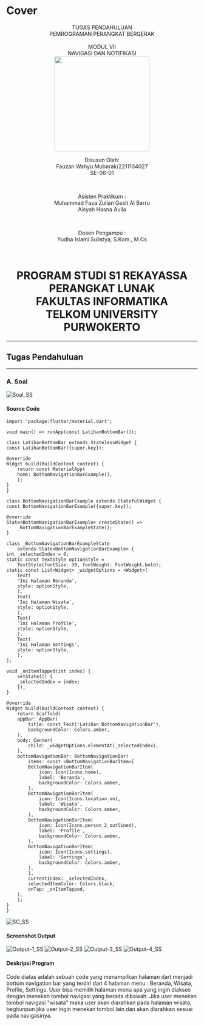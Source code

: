 # Cover 
<div align="center">
TUGAS PENDAHULUAN <br>
PEMROGRAMAN PERANGKAT BERGERAK <br>
<br>
MODUL VII <br>
NAVIGASI DAN NOTIFIKASI <br>

<img src="https://lac.telkomuniversity.ac.id/wp-content/uploads/2021/01/cropped-1200px-Telkom_University_Logo.svg-270x270.png" width="250px">

<br>

Disusun Oleh: <br>
Fauzan Wahyu Mubarak/2211104027 <br>
SE-06-01 <br>

<br>

Asisten Praktikum : <br>
Muhammad Faza Zulian Gesit Al Barru <br>
Aisyah Hasna Aulia <br>

<br>

Dosen Pengampu : <br>
Yudha Islami Sulistya, S.Kom., M.Cs <br>

<br>

PROGRAM STUDI S1 REKAYASSA PERANGKAT LUNAK <br>
FAKULTAS INFORMATIKA <br> 
TELKOM UNIVERSITY PURWOKERTO <br>
=
</div>

---
## Tugas Pendahuluan
---

### A. Soal <br>
![Soal_SS](/07_Navigasi_Notifikasi/img/soal_tp.png)
    <br>


#### Source Code <br>
    import 'package:flutter/material.dart';

    void main() => runApp(const LatihanBottomBar());

    class LatihanBottomBar extends StatelessWidget {
    const LatihanBottomBar({super.key});

    @override
    Widget build(BuildContext context) {
        return const MaterialApp(
        home: BottomNavigationBarExample(),
        );
    }
    }

    class BottomNavigationBarExample extends StatefulWidget {
    const BottomNavigationBarExample({super.key});

    @override
    State<BottomNavigationBarExample> createState() =>
        _BottomNavigationBarExampleState();
    }

    class _BottomNavigationBarExampleState
        extends State<BottomNavigationBarExample> {
    int _selectedIndex = 0;
    static const TextStyle optionStyle =
        TextStyle(fontSize: 30, fontWeight: FontWeight.bold);
    static const List<Widget> _widgetOptions = <Widget>[
        Text(
        'Ini Halaman Beranda',
        style: optionStyle,
        ),
        Text(
        'Ini Halaman Wisata',
        style: optionStyle,
        ),
        Text(
        'Ini Halaman Profile',
        style: optionStyle,
        ),
        Text(
        'Ini Halaman Settings',
        style: optionStyle,
        ),
    ];

    void _onItemTapped(int index) {
        setState(() {
        _selectedIndex = index;
        });
    }

    @override
    Widget build(BuildContext context) {
        return Scaffold(
        appBar: AppBar(
            title: const Text('Latihan BottomNavigationBar'),
            backgroundColor: Colors.amber,
        ),
        body: Center(
            child: _widgetOptions.elementAt(_selectedIndex),
        ),
        bottomNavigationBar: BottomNavigationBar(
            items: const <BottomNavigationBarItem>[
            BottomNavigationBarItem(
                icon: Icon(Icons.home),
                label: 'Beranda',
                backgroundColor: Colors.amber,
            ),
            BottomNavigationBarItem(
                icon: Icon(Icons.location_on),
                label: 'Wisata',
                backgroundColor: Colors.amber,
            ),
            BottomNavigationBarItem(
                icon: Icon(Icons.person_2_outlined),
                label: 'Profile',
                backgroundColor: Colors.amber,
            ),
            BottomNavigationBarItem(
                icon: Icon(Icons.settings),
                label: 'Settings',
                backgroundColor: Colors.amber,
            ),
            ],
            currentIndex: _selectedIndex,
            selectedItemColor: Colors.black,
            onTap: _onItemTapped,
        ),
        );
    }
    }


![SC_SS](/06_Interaksi_Pengguna/img/sc_tp.png)
    <br>

#### Screenshot Output<br>

![Output-1_SS](/06_Interaksi_Pengguna/img/output_1.png)
![Output-2_SS](/06_Interaksi_Pengguna/img/output_2.png)
![Output-3_SS](/06_Interaksi_Pengguna/img/output_3.png)
![Output-4_SS](/06_Interaksi_Pengguna/img/output_4.png)
    <br>

#### Deskripsi Program <br>
Code diatas adalah sebuah code yang menampilkan halaman dart menjadi bottom navigation bar yang terdiri dari 4 halaman menu : Beranda, Wisata, Profile, Settings. User bisa memilih halaman menu apa yang ingin diakses dengan menekan tombol navigasi yang berada dibawah. Jika user menekan tombol navigasi "wisata" maka user akan diarahkan pada halaman wisata, begitunpun jika user ingin menekan tombol lain dan akan diarahkan sesuai pada navigasinya.



